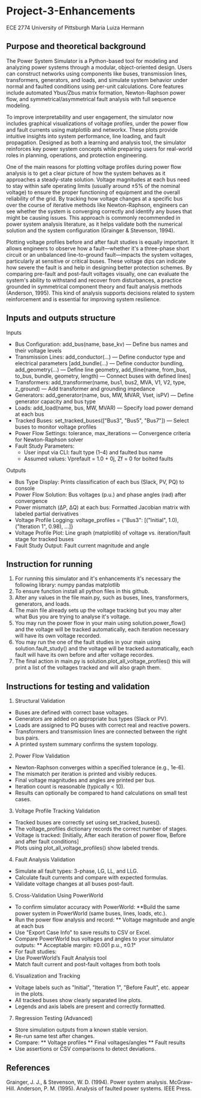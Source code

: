 # Project-3-Enhancements
ECE 2774 University of Pittsburgh
Maria Luiza Hermann

## Purpose and theoretical background
The Power System Simulator is a Python-based tool for modeling and analyzing power systems through a modular, object-oriented design. Users can construct networks using components like buses, transmission lines, transformers, generators, and loads, and simulate system behavior under normal and faulted conditions using per-unit calculations. Core features include automated Ybus/Zbus matrix formation, Newton-Raphson power flow, and symmetrical/asymmetrical fault analysis with full sequence modeling.

To improve interpretability and user engagement, the simulator now includes graphical visualizations of voltage profiles, under the power flow and fault currents using matplotlib and networkx. These plots provide intuitive insights into system performance, line loading, and fault propagation. Designed as both a learning and analysis tool, the simulator reinforces key power system concepts while preparing users for real-world roles in planning, operations, and protection engineering.

One of the main reasons for plotting voltage profiles during power flow analysis is to get a clear picture of how the system behaves as it approaches a steady-state solution. Voltage magnitudes at each bus need to stay within safe operating limits (usually around ±5% of the nominal voltage) to ensure the proper functioning of equipment and the overall reliability of the grid. By tracking how voltage changes at a specific bus over the course of iterative methods like Newton-Raphson, engineers can see whether the system is converging correctly and identify any buses that might be causing issues. This approach is commonly recommended in power system analysis literature, as it helps validate both the numerical solution and the system configuration (Grainger & Stevenson, 1994).

Plotting voltage profiles before and after fault studies is equally important. It allows engineers to observe how a fault—whether it's a three-phase short circuit or an unbalanced line-to-ground fault—impacts the system voltages, particularly at sensitive or critical buses. These voltage dips can indicate how severe the fault is and help in designing better protection schemes. By comparing pre-fault and post-fault voltages visually, one can evaluate the system's ability to withstand and recover from disturbances, a practice grounded in symmetrical component theory and fault analysis methods (Anderson, 1995). This kind of analysis supports decisions related to system reinforcement and is essential for improving system resilience.

## Inputs and outputs structure
Inputs
* Bus Configuration: add_bus(name, base_kv) — Define bus names and their voltage levels
* Transmission Lines: add_conductor(...) — Define conductor type and electrical parameters [add_bundle(...) — Define conductor bundling, add_geometry(...) — Define line geometry, add_tline(name, from_bus, to_bus, bundle, geometry, length) — Connect buses with defined lines]
* Transformers: add_transformer(name, bus1, bus2, MVA, V1, V2, type, z_ground) — Add transformer and grounding impedance
* Generators: add_generator(name, bus, MW, MVAR, Vset, isPV) — Define generator capacity and bus type
* Loads: add_load(name, bus, MW, MVAR) — Specify load power demand at each bus
* Tracked Buses: set_tracked_buses(["Bus3", "Bus5", "Bus7"]) — Select buses to monitor voltage profiles
* Power Flow Settings: tolerance, max_iterations — Convergence criteria for Newton-Raphson solver
* Fault Study Parameters: 
  - User input via CLI: fault type (1–4) and faulted bus name
  - Assumed values: Vprefault = 1.0 + 0j, Zf = 0 for bolted faults

Outputs

* Bus Type Display: Prints classification of each bus (Slack, PV, PQ) to console
* Power Flow Solution: Bus voltages (p.u.) and phase angles (rad) after convergence
* Power mismatch (ΔP, ΔQ) at each bus: Formatted Jacobian matrix with labeled partial derivatives
* Voltage Profile Logging: voltage_profiles = {"Bus3": [("Initial", 1.0), ("Iteration 1", 0.98), ...]}
* Voltage Profile Plot: Line graph (matplotlib) of voltage vs. iteration/fault stage for tracked buses
* Fault Study Output: Fault current magnitude and angle

## Instruction for running
1. For running this simulator and it's enhancements it's necessary the following library: numpy pandas matplotlib
2. To ensure function install all python files in this github.
3. Alter any values in the file main.py, such as buses, lines, transformers, generators, and loads.
4. The main file already sets up the voltage tracking but you may alter what Bus you are trying to analyse it's voltage.
5. You may run the power flow in your main using solution.power_flow() and the voltage will be tracked automatically, each iteration necessary will have its own voltage recorded.
6. You may run the one of the fault studies in your main using solution.fault_study() and the voltage will be tracked automatically, each fault will have its own before and after voltage recordes.
7. The final action in main.py is solution.plot_all_voltage_profiles() this will print a list of the voltages tracked and will also graph them.


## Instructions for testing and validation
1. Structural Validation
* Buses are defined with correct base voltages.
* Generators are added on appropriate bus types (Slack or PV).
* Loads are assigned to PQ buses with correct real and reactive powers.
* Transformers and transmission lines are connected between the right bus pairs.
* A printed system summary confirms the system topology.

2. Power Flow Validation
* Newton-Raphson converges within a specified tolerance (e.g., 1e-6).
* The mismatch per iteration is printed and visibly reduces.
* Final voltage magnitudes and angles are printed per bus.
* Iteration count is reasonable (typically < 10).
* Results can optionally be compared to hand calculations on small test cases.

3. Voltage Profile Tracking Validation
* Tracked buses are correctly set using set_tracked_buses().
* The voltage_profiles dictionary records the correct number of stages.
* Voltage is tracked: [Initially, After each iteration of power flow, 
Before and after fault conditions]
* Plots using plot_all_voltage_profiles() show labeled trends.

4. Fault Analysis Validation
* Simulate all fault types: 3-phase, LG, LL, and LLG.
* Calculate fault currents and compare with expected formulas.
* Validate voltage changes at all buses post-fault.

5. Cross-Validation Using PowerWorld
* To confirm simulator accuracy with PowerWorld:
  **Build the same power system in PowerWorld (same buses, lines, loads, etc.).
* Run the power flow analysis and record:
** Voltage magnitude and angle at each bus
* Use "Export Case Info" to save results to CSV or Excel.
* Compare PowerWorld bus voltages and angles to your simulator outputs:
** Acceptable margin: ±0.001 p.u., ±0.1°
* For fault studies:
* Use PowerWorld’s Fault Analysis tool
* Match fault current and post-fault voltages from both tools

6. Visualization and Tracking
* Voltage labels such as "Initial", "Iteration 1", "Before Fault", etc. appear in the plots.
* All tracked buses show clearly separated line plots.
* Legends and axis labels are present and correctly formatted.

7. Regression Testing (Advanced)
* Store simulation outputs from a known stable version.
* Re-run same test after changes.
* Compare:
** Voltage profiles
** Final voltages/angles
** Fault results
* Use assertions or CSV comparisons to detect deviations.

## References
Grainger, J. J., & Stevenson, W. D. (1994). Power system analysis. McGraw-Hill.
Anderson, P. M. (1995). Analysis of faulted power systems. IEEE Press.
